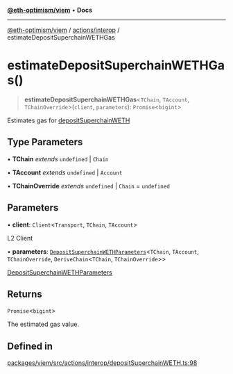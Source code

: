[**@eth-optimism/viem**](../../../README.md) • **Docs**

***

[@eth-optimism/viem](../../../README.md) / [actions/interop](../README.md) / estimateDepositSuperchainWETHGas

# estimateDepositSuperchainWETHGas()

> **estimateDepositSuperchainWETHGas**\<`TChain`, `TAccount`, `TChainOverride`\>(`client`, `parameters`): `Promise`\<`bigint`\>

Estimates gas for [depositSuperchainWETH](depositSuperchainWETH.md)

## Type Parameters

• **TChain** *extends* `undefined` \| `Chain`

• **TAccount** *extends* `undefined` \| `Account`

• **TChainOverride** *extends* `undefined` \| `Chain` = `undefined`

## Parameters

• **client**: `Client`\<`Transport`, `TChain`, `TAccount`\>

L2 Client

• **parameters**: [`DepositSuperchainWETHParameters`](../type-aliases/DepositSuperchainWETHParameters.md)\<`TChain`, `TAccount`, `TChainOverride`, `DeriveChain`\<`TChain`, `TChainOverride`\>\>

[DepositSuperchainWETHParameters](../type-aliases/DepositSuperchainWETHParameters.md)

## Returns

`Promise`\<`bigint`\>

The estimated gas value.

## Defined in

[packages/viem/src/actions/interop/depositSuperchainWETH.ts:98](https://github.com/ethereum-optimism/ecosystem/blob/9a896f86e34c9a727d55fa4358d5403a7c25770a/packages/viem/src/actions/interop/depositSuperchainWETH.ts#L98)
